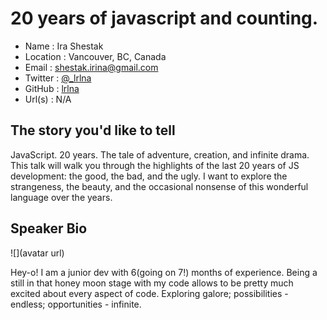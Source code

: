 # 20 years of javascript and counting.

* Name      : Ira Shestak 
* Location  : Vancouver, BC, Canada 
* Email     : shestak.irina@gmail.com 
* Twitter   : [@_lrlna](twitter.com/_lrlna)
* GitHub    : [lrlna](github.com/lrlna)
* Url(s)    : N/A 

## The story you'd like to tell

JavaScript. 20 years. The tale of adventure, creation, and infinite drama. This talk will walk you through the highlights of the last 20 years of JS development: the good, the bad, and the ugly. I want to explore the strangeness, the beauty, and the occasional nonsense of this wonderful language over the years. 

## Speaker Bio

![](avatar url)

Hey-o! I am a junior dev with 6(going on 7!) months of experience. Being a still in that honey moon stage with my code allows to be pretty much excited about every aspect of code. Exploring galore; possibilities - endless; opportunities - infinite. 
